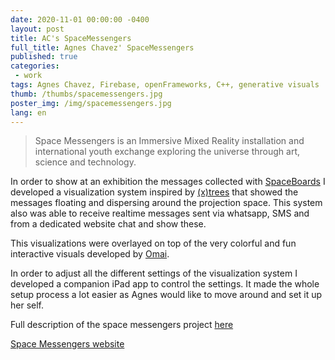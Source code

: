```yaml
---
date: 2020-11-01 00:00:00 -0400
layout: post
title: AC's SpaceMessengers
full_title: Agnes Chavez' SpaceMessengers
published: true
categories:
 - work
tags: Agnes Chavez, Firebase, openFrameworks, C++, generative visuals
thumb: /thumbs/spacemessengers.jpg
poster_img: /img/spacemessengers.jpg
lang: en
---
```


> Space Messengers is an Immersive Mixed Reality installation and international youth exchange exploring the universe through art, science and technology.

In order to show at an exhibition the messages collected with [SpaceBoards](/work/2020/10/01/spaceboards.html) I developed a visualization system inspired by [(x)trees](/work/2020/10/01/xtrees.html) that showed the messages floating and dispersing around the projection space.
This system also was able to receive realtime messages sent via whatsapp, SMS and from a dedicated website chat and show these.

This visualizations were overlayed on top of the very colorful and fun interactive visuals developed by [Omai](https://www.omai.at/).

In order to adjust all the different settings of the visualization system I developed a companion iPad app to control the settings. It  made the whole setup process a lot easier as Agnes would like to move around and set it up her self.


Full description of the space messengers project [here](https://educators.stemarts.com/space-messengers/)


[Space Messengers website](https://www.spacemessengers.com/)




